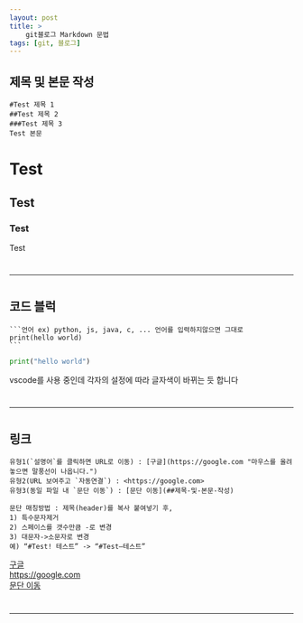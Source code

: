 ```yaml
---
layout: post
title: >
    git블로그 Markdown 문법 
tags: [git, 블로그]
---
```



## 제목 및 본문 작성
    #Test 제목 1
    ##Test 제목 2
    ###Test 제목 3
    Test 본문
# Test
## Test
### Test
Test

#
#
---
#
#

## 코드 블럭
    ```언어 ex) python, js, java, c, ... 언어를 입력하지않으면 그대로
    print(hello world)
    ```  
```python
print("hello world")
```  
vscode를 사용 중인데 각자의 설정에 따라 글자색이 바뀌는 듯 합니다

#
#
---
#
#

## 링크
    유형1(`설명어`를 클릭하면 URL로 이동) : [구글](https://google.com "마우스를 올려놓으면 말풍선이 나옵니다.")  
    유형2(URL 보여주고 `자동연결`) : <https://google.com>  
    유형3(동일 파일 내 `문단 이동`) : [문단 이동](##제목-및-본문-작성)
    
    문단 매칭방법 : 제목(header)를 복사 붙여넣기 후,
    1) 특수문자제거
    2) 스페이스를 갯수만큼 -로 변경
    3) 대문자->소문자로 변경
    예) “#Test! 테스트” -> “#Test–테스트”  

[구글](https://google.com "마우스를 올려놓으면 말풍선이 나옵니다.")  
<https://google.com>  
[문단 이동](##제목-및-본문-작성)  

#
#
---
#
#